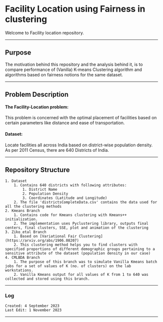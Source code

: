 # Facility Location using Fairness in clustering

Welcome to Facility location repository.

---

## Purpose
The motivation behind this repository and the analysis behind it, is to compare performance of (Vanilla) K-means Clustering algorithm and algorithms based on fairness notions for the same dataset.

---

## Problem Description 

#### The Facility-Location problem: 
This problem is concerned with the optimal placement of facilities based on certain parameters like distance and ease of transportation.

#### Dataset:
Locate facilities all across India based on district-wise population density. As per 2011 Census, there are 640 Districts of India.

---

## Repository Structure
```
1. Dataset
    1. Contains 640 districts with following attributes:
        1. District Name
        2. Population Density
        3. Coordinates (Latitude and Longitude)
    2. The file 'districtsCompleteData.csv' contains the data used for all the clustering methods
2. Kmeans Branch
    1. Contains code for Kmeans clustering with Kmeans++ initialization.
    2. The implementation uses Pyclustering library, outputs final centers, final clusters, SSE, plot and animation of the clustering
3. Ziko_etal Branch
    1. Based on [Variational Fair Clustering](https://arxiv.org/abs/1906.08207)
    2. This clustering method helps you to find clusters with specified proportions of different demographic groups pertaining to a sensitive attribute of the dataset (population density in our case)
4. CMLBDA Branch
    1. The purpose of this branch was to simulate Vanilla Kmeans batch jobs for a set of values of K (no. of clusters) on the lab workstations.
    2. Vanilla Kmeans output for all values of K from 1 to 640 was collected and stored using this branch.

```

---

### Log

    Created: 4 September 2023
    Last Edit: 1 November 2023
    

---

